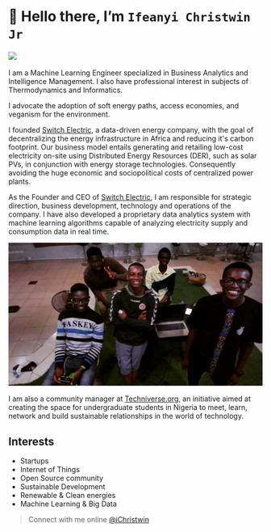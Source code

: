 # 👋 Hello there, I’m `Ifeanyi Christwin Jr`
<img src='https://github.com/iChristwin/iChristwin/blob/main/Ifeanyi%20next%20to%20battery%20stack.jpg?raw=true'>

I am a Machine Learning Engineer specialized in Business Analytics and Intelligence Management. I also have professional interest in subjects of Thermodynamics and Informatics.

I advocate the adoption of soft energy paths, access economies, and veganism for the environment.

I founded [Switch Electric](https://www.linkedin.com/company/whynotswitch/), a data-driven energy company, with the goal of decentralizing the energy infrastructure in Africa and reducing it's carbon footprint. Our business model entails generating and retailing low-cost electricity on-site using Distributed Energy Resources (DER), such as solar PVs, in conjunction with energy storage technologies. Consequently avoiding the huge economic and sociopolitical costs of centralized power plants.

As the Founder and CEO of [Switch Electric](https://www.linkedin.com/company/whynotswitch/), I am responsible for strategic direction, business development, technology and operations of the company. I have also developed a proprietary data analytics system with machine learning algorithms capable of analyzing electricity supply and consumption data in real time.

<img src='https://github.com/iChristwin/iChristwin/blob/main/Team%20switch.jpg'>

I am also a community manager at [Techniverse.org](https://www.linkedin.com/company/techniverse), an initiative aimed at creating the space for undergraduate students in Nigeria to meet, learn, network and build sustainable relationships in the world of technology.


## Interests
- Startups
- Internet of Things
- Open Source community
- Sustainable Development
- Renewable & Clean energies
- Machine Learning & Big Data

> Connect with me online [@iChristwin](https://linktr.ee/iChristwin)
